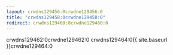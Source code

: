 ```yaml
---
layout: crwdns129456:0crwdne129456:0
title: "crwdns129458:0crwdne129458:0"
redirect: crwdns129460:0crwdne129460:0
---
```

crwdns129462:0crwdne129462:0 crwdns129464:0{{ site.baseurl }}crwdne129464:0